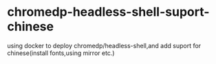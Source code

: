 # chromedp-headless-shell-suport-chinese
using docker to deploy chromedp/headless-shell,and add suport for chinese(install fonts,using mirror etc.)
